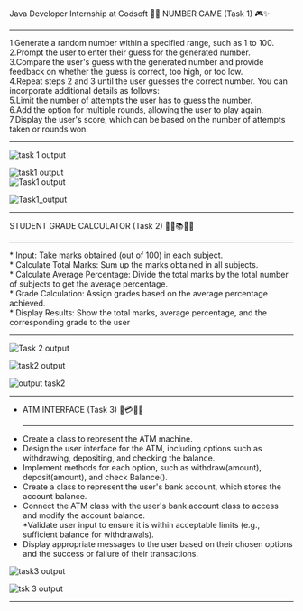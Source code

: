Java Developer Internship at Codsoft 👨‍💻
NUMBER GAME (Task 1) 🎮✨<hr>

1.Generate a random number within a specified range, such as 1 to 100.<br>
2.Prompt the user to enter their guess for the generated number.<br>
3.Compare the user's guess with the generated number and provide feedback on whether the guess is correct, too high, or too low.<br>
4.Repeat steps 2 and 3 until the user guesses the correct number. You can incorporate additional details as follows:<br>
5.Limit the number of attempts the user has to guess the number.<br>
6.Add the option for multiple rounds, allowing the user to play again.<br>
7.Display the user's score, which can be based on the number of attempts taken or rounds won.<br><hr>
![task 1 output ](https://github.com/Dishasoni1009/CODSOFT/assets/168987610/7c15d143-8db3-4529-9d46-22fc488d78d3) <br>

![task1  output](https://github.com/Dishasoni1009/CODSOFT/assets/168987610/d9740ec7-ae20-48d8-9f7e-e96f004445e7)<br>
![Task1 output](https://github.com/Dishasoni1009/CODSOFT/assets/168987610/7ad976fe-b1a9-482d-95e6-131a08677dec)<br>

![Task1_output](https://github.com/Dishasoni1009/CODSOFT/assets/168987610/ba660c88-0ae1-4481-a6fd-c4c249ae8b7a)<br>
<hr>
STUDENT GRADE CALCULATOR (Task 2) 👦🏻📚🔄✨ <br><hr>
* Input: Take marks obtained (out of 100) in each subject.<br>
* Calculate Total Marks: Sum up the marks obtained in all subjects.<br>
* Calculate Average Percentage: Divide the total marks by the total number of subjects to get the average percentage.<br>
* Grade Calculation: Assign grades based on the average percentage achieved.<br>
* Display Results: Show the total marks, average percentage, and the corresponding grade to the user<br><hr>

![Task 2 output](https://github.com/Dishasoni1009/CODSOFT/assets/168987610/15215f39-62d8-4518-81ee-7f8b9413ba38)<br>

![task2 output](https://github.com/Dishasoni1009/CODSOFT/assets/168987610/f2168741-0fde-479e-8690-f8d9e735968e)<br>

![output task2](https://github.com/Dishasoni1009/CODSOFT/assets/168987610/d20fd6e8-af47-4eec-833c-b0f52eff6bdc)<br><hr>
* ATM INTERFACE (Task 3) 🏧💳🏦✨<br><hr>
* Create a class to represent the ATM machine.<br>
* Design the user interface for the ATM, including options such as withdrawing, depositing, and checking the balance.<br>
* Implement methods for each option, such as withdraw(amount), deposit(amount), and check Balance().<br>
* Create a class to represent the user's bank account, which stores the account balance.<br>
* Connect the ATM class with the user's bank account class to access and modify the account balance.<br>
*Validate user input to ensure it is within acceptable limits (e.g., sufficient balance for withdrawals).<br>
* Display appropriate messages to the user based on their chosen options and the success or failure of their transactions.<br>

![task3 output](https://github.com/Dishasoni1009/CODSOFT/assets/168987610/ed9c3c2f-7e8c-42a2-a717-a48a1941c8a2)<br>


![tsk 3 output](https://github.com/Dishasoni1009/CODSOFT/assets/168987610/f496d280-e5fd-4b2a-a913-9c6741229534)<br><hr>
